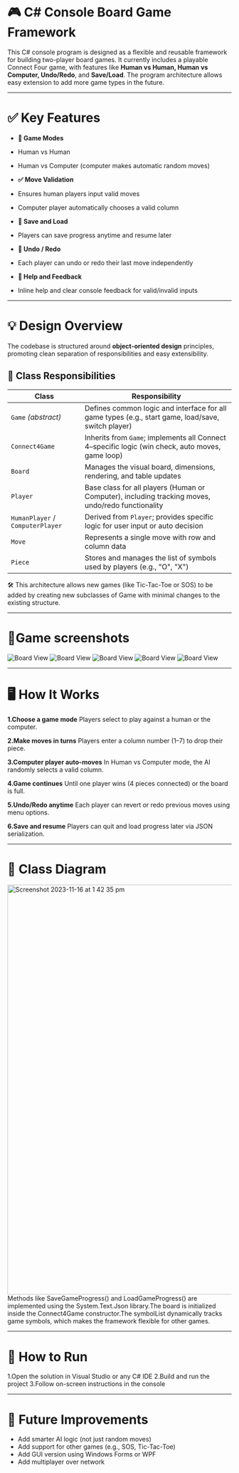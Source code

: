 # 🎮 C# Console Board Game Framework
This C# console program is designed as a flexible and reusable framework for building two-player board games. It currently includes a playable Connect Four game, with features like **Human vs Human, Human vs Computer, Undo/Redo**, and **Save/Load**. The program architecture allows easy extension to add more game types in the future.

---

# ✅ Key Features
- **🎲 Game Modes**

 - Human vs Human

 - Human vs Computer (computer makes automatic random moves)

- **✅ Move Validation**

 - Ensures human players input valid moves

 - Computer player automatically chooses a valid column

- **💾 Save and Load**

 - Players can save progress anytime and resume later

- **🔄 Undo / Redo**

 - Each player can undo or redo their last move independently

- **🧠 Help and Feedback**

 - Inline help and clear console feedback for valid/invalid inputs

---

# 💡 Design Overview
The codebase is structured around **object-oriented design** principles, promoting clean separation of responsibilities and easy extensibility.

## 🧱 Class Responsibilities
| Class | Responsibility |
|-------|----------------|
| `Game` *(abstract)* | Defines common logic and interface for all game types (e.g., start game, load/save, switch player) |
| `Connect4Game` | Inherits from `Game`; implements all Connect 4–specific logic (win check, auto moves, game loop) |
| `Board` | Manages the visual board, dimensions, rendering, and table updates |
| `Player` | Base class for all players (Human or Computer), including tracking moves, undo/redo functionality |
| `HumanPlayer` / `ComputerPlayer` | Derived from `Player`; provides specific logic for user input or auto decision |
| `Move` | Represents a single move with row and column data |
| `Piece` | Stores and manages the list of symbols used by players (e.g., "O", "X") |

🛠 This architecture allows new games (like Tic-Tac-Toe or SOS) to be added by creating new subclasses of Game with minimal changes to the existing structure.

---
# 🎯Game screenshots
![Board View](./screenshot.png)
![Board View](./screenshot.png)
![Board View](./screenshot.png)
![Board View](./screenshot.png)
![Board View](./screenshot.png)


---
# 🖥 How It Works
**1.Choose a game mode**
  Players select to play against a human or the computer.
  
**2.Make moves in turns**
  Players enter a column number (1–7) to drop their piece.

**3.Computer player auto-moves**
  In Human vs Computer mode, the AI randomly selects a valid column.
  
**4.Game continues**
  Until one player wins (4 pieces connected) or the board is full.

**5.Undo/Redo anytime**
  Each player can revert or redo previous moves using menu options.

**6.Save and resume**
Players can quit and load progress later via JSON serialization.

---

# 🧩 Class Diagram
<img width="920" alt="Screenshot 2023-11-16 at 1 42 35 pm" src="https://github.com/zoewang66/BoardGame/assets/97823545/b462ed12-7cc1-4e3e-9b0b-41d6ec5264e7">
Methods like SaveGameProgress() and LoadGameProgress() are implemented using the System.Text.Json library.The board is initialized inside the Connect4Game constructor.The symbolList dynamically tracks game symbols, which makes the framework flexible for other games.

---

# 📌 How to Run

1.Open the solution in Visual Studio or any C# IDE
2.Build and run the project
3.Follow on-screen instructions in the console

---

# 🌱 Future Improvements
- Add smarter AI logic (not just random moves)
- Add support for other games (e.g., SOS, Tic-Tac-Toe)
- Add GUI version using Windows Forms or WPF
- Add multiplayer over network








